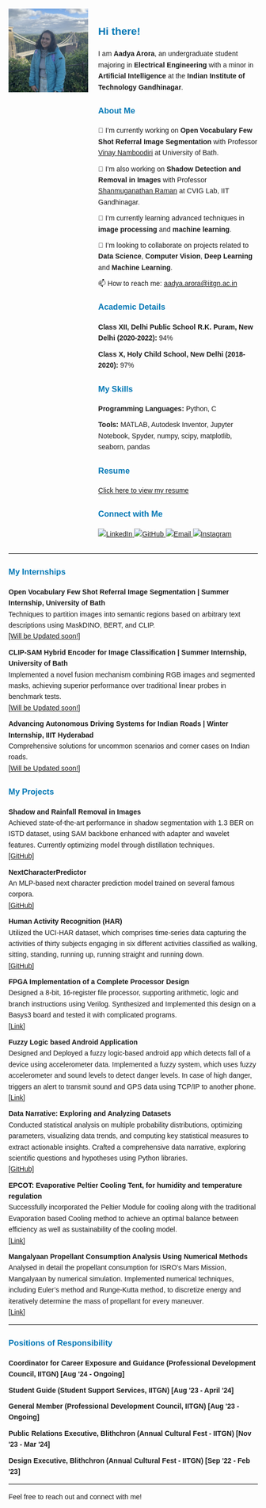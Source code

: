<html lang="en">
<head>
  <meta charset="UTF-8">
  <meta name="viewport" content="width=device-width, initial-scale=1.0">
  <title>Aadya Arora</title>
  <style>
    body {
      font-family: Arial, sans-serif;
      line-height: 1.6;
      margin: 20px;
    }
    h2, h3 {
      color: #0077B5;
    }
    ul {
      list-style-type: none;
      padding-left: 0;
    }
    li {
      margin-bottom: 10px;
    }
    img {
      max-width: 100%;
      height: auto;
    }
  </style>
</head>
<body>

<div style="display: flex; align-items: flex-start;">
  <div style="flex: 1;">
    <img src="https://github.com/AADYA-ARORA/aadya-arora.github.io/blob/main/IMG_0661.jpg?raw=true" width="250" alt="Aadya Arora"/>
  </div>
  <div style="flex: 2; padding-left: 20px;">
    <h2>Hi there!</h2>
    <p>I am <strong>Aadya Arora</strong>, an undergraduate student majoring in <strong>Electrical Engineering</strong> with a minor in <strong>Artificial Intelligence</strong> at the <strong>Indian Institute of Technology Gandhinagar</strong>.</p>
    <h3>About Me</h3>
    <ul>
      <li>🔭 I’m currently working on <strong>Open Vocabulary Few Shot Referral Image Segmentation</strong> with Professor <a href="https://vinaypn.github.io/">Vinay Namboodiri</a> at University of Bath.</li>
      <li>🔭 I’m also working on <strong>Shadow Detection and Removal in Images</strong> with Professor <a href="https://www.shanmuga.people.iitgn.ac.in/">Shanmuganathan Raman</a> at CVIG Lab, IIT Gandhinagar.</li>
      <li>🌱 I’m currently learning advanced techniques in <strong>image processing</strong> and <strong>machine learning</strong>.</li>
      <li>👯 I’m looking to collaborate on projects related to <strong>Data Science</strong>, <strong>Computer Vision</strong>, <strong>Deep Learning</strong> and <strong>Machine Learning</strong>.</li>
      <li>📫 How to reach me: <a href="mailto:aadya.arora@iitgn.ac.in">aadya.arora@iitgn.ac.in</a></li>
    </ul>
    <h3>Academic Details</h3>
    <ul>
      <li><strong>Class XII, Delhi Public School R.K. Puram, New Delhi (2020-2022):</strong> 94%</li>
      <li><strong>Class X, Holy Child School, New Delhi (2018-2020):</strong> 97%</li>
    </ul>
    <h3>My Skills</h3>
    <ul>
      <li><strong>Programming Languages:</strong> Python, C</li>
      <li><strong>Tools:</strong> MATLAB, Autodesk Inventor, Jupyter Notebook, Spyder, numpy, scipy, matplotlib, seaborn, pandas</li>
    </ul>
    </ul>
     <h3>Resume</h3>
     <a href="https://github.com/AADYA-ARORA/aadya-arora.github.io/blob/main/aadya_resume_full.pdf" target="_blank">Click here to view my resume</a>
    </ul>
    <h3>Connect with Me</h3>
    <p>
      <a href="https://www.linkedin.com/in/aadya-arora-069253259/">
        <img src="https://img.shields.io/badge/LinkedIn-0077B5?style=for-the-badge&logo=linkedin&logoColor=white" alt="LinkedIn" />
      </a>
      <a href="https://github.com/AADYA-ARORA">
        <img src="https://img.shields.io/badge/GitHub-100000?style=for-the-badge&logo=github&logoColor=white" alt="GitHub" />
      </a>
      <a href="mailto:aadya.arora@iitgn.ac.in">
        <img src="https://img.shields.io/badge/Email-D14836?style=for-the-badge&logo=gmail&logoColor=white" alt="Email" />
      </a>
      <a href="https://www.instagram.com/aadya_0219/">
        <img src="https://img.shields.io/badge/Instagram-E4405F?style=for-the-badge&logo=instagram&logoColor=white" alt="Instagram" />
      </a>
    </p>
  </div>
</div>

<hr>

<h3>My Internships</h3>
<ul>
  <li><strong>Open Vocabulary Few Shot Referral Image Segmentation | Summer Internship, University of Bath</strong><br>
    Techniques to partition images into semantic regions based on arbitrary text descriptions using MaskDINO, BERT, and CLIP.<br>
    <a href="https://github.com/AADYA-ARORA/projectname">[Will be Updated soon!]</a>
  </li>
  <li><strong>CLIP-SAM Hybrid Encoder for Image Classification | Summer Internship, University of Bath</strong><br>
    Implemented a novel fusion mechanism combining RGB images and segmented masks, achieving superior performance over traditional linear probes in benchmark tests.<br>
    <a href="https://github.com/AADYA-ARORA/projectname">[Will be Updated soon!]</a>
  </li>
  <li><strong>Advancing Autonomous Driving Systems for Indian Roads | Winter Internship, IIIT Hyderabad</strong><br>
    Comprehensive solutions for uncommon scenarios and corner cases on Indian roads.<br>
    <a href="https://github.com/AADYA-ARORA/Autonomous_IDD">[Will be Updated soon!]</a>
  </li>
</ul>

<h3>My Projects</h3>
<ul>
  
  <li><strong>Shadow and Rainfall Removal in Images</strong><br>
    Achieved state-of-the-art performance in shadow segmentation with 1.3 BER on ISTD dataset, using SAM backbone enhanced with adapter and wavelet features. Currently optimizing model through distillation techniques.<br>
    <a href="https://github.com/Shadow-Segmentation-and-Removal/Shadow-Segmentation-and-Removal">[GitHub]</a>
  </li>
  <li><strong>NextCharacterPredictor</strong><br>
    An MLP-based next character prediction model trained on several famous corpora.<br>
    <a href="https://github.com/Robohrriday/ML_2024_TensionFlow_A3">[GitHub]</a>
  </li>
  <li><strong>Human Activity Recognition (HAR)</strong><br>
    Utilized the UCI-HAR dataset, which comprises time-series data capturing the activities of thirty subjects engaging in six different activities classified as walking, sitting, standing, running up, running straight and running down.<br>
    <a href="https://github.com/ES335-2024/assignment-1-ml-tensionflow">[GitHub]</a>
  </li>
  <li><strong>FPGA Implementation of a Complete Processor Design</strong><br>
    Designed a 8-bit, 16-register file processor, supporting arithmetic, logic and branch instructions using Verilog. Synthesized and Implemented this design on a Basys3 board and tested it with complicated programs.<br>
    <a href="https://drive.google.com/file/d/17sn1dGt2OUcFvrcrlaF2K8Nw1NFW_ZPb/view">[Link]</a>
  </li>
  <li><strong>Fuzzy Logic based Android Application</strong><br>
    Designed and Deployed a fuzzy logic-based android app which detects fall of a device using accelerometer data. Implemented a fuzzy system, which uses fuzzy accelerometer and sound levels to detect danger levels. In case of high danger, triggers an alert to transmit sound and GPS data using TCP/IP to another phone.<br>
    <a href="https://drive.google.com/drive/folders/1b3QZBsjZjNEj7Gf0RcK6uNscTXxKR9Eo">[Link]</a>
  </li>
  <li><strong>Data Narrative: Exploring and Analyzing Datasets</strong><br>
    Conducted statistical analysis on multiple probability distributions, optimizing parameters, visualizing data trends, and computing key statistical measures to extract actionable insights. Crafted a comprehensive data narrative, exploring scientific questions and hypotheses using Python libraries.<br>
    <a href="https://github.com/AADYA-ARORA/Data-Narratives">[GitHub]</a>
  </li>
  <li><strong>EPCOT: Evaporative Peltier Cooling Tent, for humidity and temperature regulation</strong><br>
    Successfully incorporated the Peltier Module for cooling along with the traditional Evaporation based Cooling method to achieve an optimal balance between efficiency as well as sustainability of the cooling model.<br>
    <a href="https://www.ahmedabadmirror.com/solutions-for-real-life-problems/81859419.html">[Link]</a>
  </li>
  <li><strong>Mangalyaan Propellant Consumption Analysis Using Numerical Methods</strong><br>
    Analysed in detail the propellant consumption for ISRO’s Mars Mission, Mangalyaan by numerical simulation. Implemented numerical techniques, including Euler’s method and Runge-Kutta method, to discretize energy and iteratively determine the mass of propellant for every maneuver.<br>
    <a href="https://drive.google.com/file/d/1Y13WqOKOdwSQAbhMXb0pXW_ddzerIZAB/view">[Link]</a>
  </li>
</ul>

<hr>

<h3>Positions of Responsibility</h3>
<ul>
  <li><strong>Coordinator for Career Exposure and Guidance (Professional Development Council, IITGN) [Aug '24 - Ongoing]</strong></li>
  <li><strong>Student Guide (Student Support Services, IITGN) [Aug '23 - April '24]</strong></li>
  <li><strong>General Member (Professional Development Council, IITGN) [Aug '23 - Ongoing]</strong></li>
  <li><strong>Public Relations Executive, Blithchron (Annual Cultural Fest - IITGN) [Nov '23 - Mar '24]</strong></li>
  <li><strong>Design Executive, Blithchron (Annual Cultural Fest - IITGN) [Sep '22 - Feb '23]</strong></li>
</ul>

<hr>

<p>Feel free to reach out and connect with me!</p>

</body>
</html>
